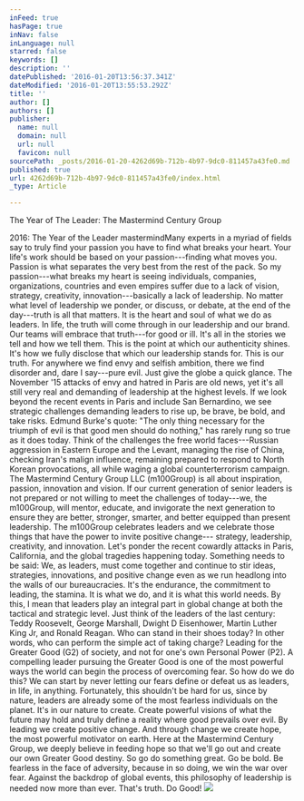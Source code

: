 ```yaml
---
inFeed: true
hasPage: true
inNav: false
inLanguage: null
starred: false
keywords: []
description: ''
datePublished: '2016-01-20T13:56:37.341Z'
dateModified: '2016-01-20T13:55:53.292Z'
title: ''
author: []
authors: []
publisher:
  name: null
  domain: null
  url: null
  favicon: null
sourcePath: _posts/2016-01-20-4262d69b-712b-4b97-9dc0-811457a43fe0.md
published: true
url: 4262d69b-712b-4b97-9dc0-811457a43fe0/index.html
_type: Article

---
```

The Year of The Leader: The Mastermind Century Group

2016: The Year of the Leader
mastermindMany experts in a myriad of fields say to truly find your passion you have to find what breaks your heart. Your life's work should be based on your passion---finding what moves you. Passion is what separates the very best from the rest of the pack.
So my passion---what breaks my heart is seeing individuals, companies, organizations, countries and even empires suffer due to a lack of vision, strategy, creativity, innovation---basically a lack of leadership.
No matter what level of leadership we ponder, or discuss, or debate, at the end of the day---truth is all that matters. It is the heart and soul of what we do as leaders.
In life, the truth will come through in our leadership and our brand. Our teams will embrace that truth---for good or ill. It's all in the stories we tell and how we tell them. This is the point at which our authenticity shines. It's how we fully disclose that which our leadership stands for.
This is our truth.
For anywhere we find envy and selfish ambition, there we find disorder and, dare I say---pure evil.
Just give the globe a quick glance. The November '15 attacks of envy and hatred in Paris are old news, yet it's all still very real and demanding of leadership at the highest levels. If we look beyond the recent events in Paris and include San Bernardino, we see strategic challenges demanding leaders to rise up, be brave, be bold, and take risks.
Edmund Burke's quote: "The only thing necessary for the triumph of evil is that good men should do nothing," has rarely rung so true as it does today.
Think of the challenges the free world faces---Russian aggression in Eastern Europe and the Levant, managing the rise of China, checking Iran's malign influence, remaining prepared to respond to North Korean provocations, all while waging a global counterterrorism campaign.
The Mastermind Century Group LLC (m100Group) is all about inspiration, passion, innovation and vision. If our current generation of senior leaders is not prepared or not willing to meet the challenges of today---we, the m100Group, will mentor, educate, and invigorate the next generation to ensure they are better, stronger, smarter, and better equipped than present leadership. The m100Group celebrates leaders and we celebrate those things that have the power to invite positive change--- strategy, leadership, creativity, and innovation.
Let's ponder the recent cowardly attacks in Paris, California, and the global tragedies happening today. Something needs to be said: We, as leaders, must come together and continue to stir ideas, strategies, innovations, and positive change even as we run headlong into the walls of our bureaucracies. It's the endurance, the commitment to leading, the stamina. It is what we do, and it is what this world needs.
By this, I mean that leaders play an integral part in global change at both the tactical and strategic level. Just think of the leaders of the last century: Teddy Roosevelt, George Marshall, Dwight D Eisenhower, Martin Luther King Jr, and Ronald Reagan. Who can stand in their shoes today? In other words, who can perform the simple act of taking charge? Leading for the Greater Good (G2) of society, and not for one's own Personal Power (P2). A compelling leader pursuing the Greater Good is one of the most powerful ways the world can begin the process of overcoming fear.
So how do we do this? We can start by never letting our fears define or defeat us as leaders, in life, in anything. Fortunately, this shouldn't be hard for us, since by nature, leaders are already some of the most fearless individuals on the planet.
It's in our nature to create. Create powerful visions of what the future may hold and truly define a reality where good prevails over evil. By leading we create positive change. And through change we create hope, the most powerful motivator on earth.
Here at the Mastermind Century Group, we deeply believe in feeding hope so that we'll go out and create our own Greater Good destiny.
So go do something great. Go be bold. Be fearless in the face of adversity, because in so doing, we win the war over fear. Against the backdrop of global events, this philosophy of leadership is needed now more than ever. That's truth. Do Good!
![](https://the-grid-user-content.s3-us-west-2.amazonaws.com/94efc4e3-e390-4aa6-abf0-2f129dd1b191.png)